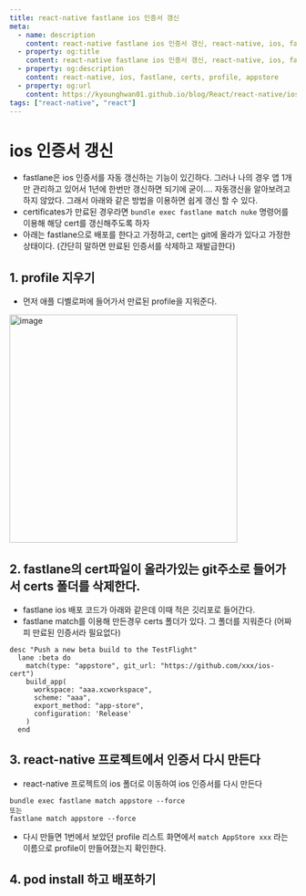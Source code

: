 ```yaml
---
title: react-native fastlane ios 인증서 갱신
meta:
  - name: description
    content: react-native fastlane ios 인증서 갱신, react-native, ios, fastlane, certs, profile, appstore
  - property: og:title
    content: react-native fastlane ios 인증서 갱신, react-native, ios, fastlane, certs, profile, appstore
  - property: og:description
    content: react-native, ios, fastlane, certs, profile, appstore
  - property: og:url
    content: https://kyounghwan01.github.io/blog/React/react-native/ios-cert/
tags: ["react-native", "react"]
---
```


# ios 인증서 갱신
- fastlane은 ios 인증서를 자동 갱신하는 기능이 있긴하다. 그러나 나의 경우 앱 1개만 관리하고 있어서 1년에 한번만 갱신하면 되기에 굳이.... 자동갱신을 알아보려고 하지 않았다. 그래서 아래와 같은 방법을 이용하면 쉽게 갱신 할 수 있다.
- certificates가 만료된 경우라면 `bundle exec fastlane match nuke` 명령어를 이용해 해당 cert를 갱신해주도록 하자
- 아래는 fastlane으로 배포를 한다고 가정하고, cert는 git에 올라가 있다고 가정한 상태이다. (간단히 말하면 만료된 인증서를 삭제하고 재발급한다)

## 1. profile 지우기
- 먼저 애플 디벨로퍼에 들어가서 만료된 profile을 지워준다.

<img width="400" alt="image" src="https://github.com/user-attachments/assets/750d445c-fe52-4d93-a736-0e6ef27a7b3d" />

## 2. fastlane의 cert파일이 올라가있는 git주소로 들어가서 certs 폴더를 삭제한다.
- fastlane ios 배포 코드가 아래와 같은데 이때 적은 깃리포로 들어간다.
- fastlane match를 이용해 만든경우 certs 폴더가 있다. 그 폴더를 지워준다 (어짜피 만료된 인증서라 필요없다)
```
desc "Push a new beta build to the TestFlight"
  lane :beta do
    match(type: "appstore", git_url: "https://github.com/xxx/ios-cert")
    build_app(
      workspace: "aaa.xcworkspace",
      scheme: "aaa",
      export_method: "app-store",
      configuration: 'Release'
    )
  end
```

## 3. react-native 프로젝트에서 인증서 다시 만든다
- react-native 프로젝트의 ios 폴더로 이동하여 ios 인증서를 다시 만든다
```
bundle exec fastlane match appstore --force
또는
fastlane match appstore --force
```
- 다시 만들면 1번에서 보았던 profile 리스트 화면에서 `match AppStore xxx` 라는 이름으로 profile이 만들어졌는지 확인한다.

## 4. pod install 하고 배포하기

<TagLinks />

<Comment />
